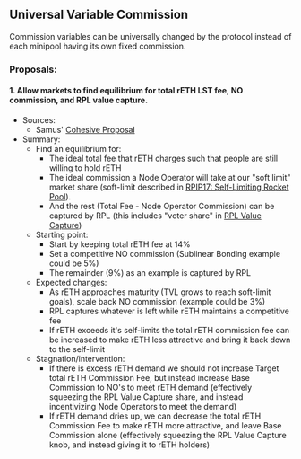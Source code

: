 ## Universal Variable Commission

Commission variables can be universally changed by the protocol instead of each minipool having its own fixed commission.

### Proposals:

#### 1. Allow markets to find equilibrium for total rETH LST fee, NO commission, and RPL value capture.
- Sources:
  - Samus' [Cohesive Proposal](https://github.com/orangesamus/RocketPoolRapidResearchIncubator/blob/main/CohesiveProposal.md)
- Summary:
  - Find an equilibrium for:
    - The ideal total fee that rETH charges such that people are still willing to hold rETH
    - The ideal commission a Node Operator will take at our "soft limit" market share (soft-limit described in [RPIP17: Self-Limiting Rocket Pool](https://rpips.rocketpool.net/RPIPs/RPIP-17)).
    - And the rest (Total Fee - Node Operator Commission) can be captured by RPL (this includes "voter share" in [RPL Value Capture](/Proposals/RPLValueCapture.md))
  - Starting point:
    - Start by keeping total rETH fee at 14%
    - Set a competitive NO commission (Sublinear Bonding example could be 5%)
    - The remainder (9%) as an example is captured by RPL
  - Expected changes:
    - As rETH approaches maturity (TVL grows to reach soft-limit goals), scale back NO commission (example could be 3%)
    - RPL captures whatever is left while rETH maintains a competitive fee
    - If rETH exceeds it's self-limits the total rETH commission fee can be increased to make rETH less attractive and bring it back down to the self-limit
  - Stagnation/intervention:
    - If there is excess rETH demand we should not increase Target total rETH Commission Fee, but instead increase Base Commission to NO's to meet rETH demand (effectively squeezing the RPL Value Capture share, and instead incentivizing Node Operators to meet the demand)
    - If rETH demand dries up, we can decrease the total rETH Commission Fee to make rETH more attractive, and leave Base Commission alone (effectively squeezing the RPL Value Capture knob, and instead giving it to rETH holders)